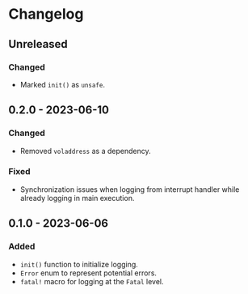 # Changelog

## Unreleased
### Changed
- Marked `init()` as `unsafe`.

## 0.2.0 - 2023-06-10
### Changed
- Removed `voladdress` as a dependency.
### Fixed
- Synchronization issues when logging from interrupt handler while already logging in main execution.

## 0.1.0 - 2023-06-06
### Added
- `init()` function to initialize logging.
- `Error` enum to represent potential errors.
- `fatal!` macro for logging at the `Fatal` level.
